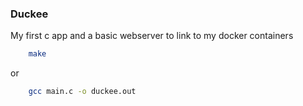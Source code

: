 ### Duckee

My first c app and a basic webserver to link to my docker containers

```bash
    make
```

or

```bash
    gcc main.c -o duckee.out
```